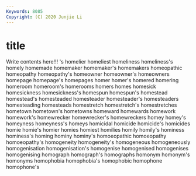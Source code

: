 ```yaml
---
Keywords: 8085
Copyright: (C) 2020 Junjie Li
---
```


# title

Write contents here!!!
's 
homelier
homeliest 
homeliness 
homeliness's 
homely 
homemade 
homemaker 
homemaker's 
homemakers 
homeopathic 
homeopathy
homeopathy's 
homeowner 
homeowner's 
homeowners 
homepage 
homepage's 
homepages 
homer 
homer's 
homered
homering 
homeroom 
homeroom's 
homerooms 
homers 
homes 
homesick 
homesickness 
homesickness's 
homespun
homespun's 
homestead 
homestead's 
homesteaded 
homesteader 
homesteader's 
homesteaders 
homesteading 
homesteads 
homestretch
homestretch's 
homestretches 
hometown 
hometown's 
hometowns 
homeward 
homewards 
homework 
homework's 
homewrecker
homewrecker's 
homewreckers 
homey 
homey's 
homeyness 
homeyness's 
homeys 
homicidal 
homicide 
homicide's
homicides 
homie 
homie's 
homier 
homies 
homiest 
homilies 
homily 
homily's 
hominess
hominess's 
homing 
hominy 
hominy's 
homoeopathic 
homoeopathy 
homoeopathy's 
homogeneity 
homogeneity's 
homogeneous
homogeneously 
homogenisation 
homogenisation's 
homogenise 
homogenised 
homogenises 
homogenising 
homograph 
homograph's 
homographs
homonym 
homonym's 
homonyms 
homophobia 
homophobia's 
homophobic 
homophone 
homophone's 
